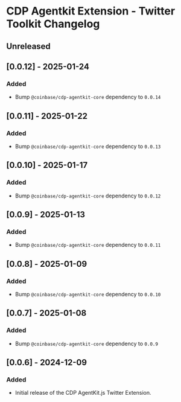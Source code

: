 # CDP Agentkit Extension - Twitter Toolkit Changelog

## Unreleased

## [0.0.12] - 2025-01-24

### Added

- Bump `@coinbase/cdp-agentkit-core` dependency to `0.0.14`

## [0.0.11] - 2025-01-22

### Added

- Bump `@coinbase/cdp-agentkit-core` dependency to `0.0.13`

## [0.0.10] - 2025-01-17

### Added

- Bump `@coinbase/cdp-agentkit-core` dependency to `0.0.12`

## [0.0.9] - 2025-01-13

### Added

- Bump `@coinbase/cdp-agentkit-core` dependency to `0.0.11`

## [0.0.8] - 2025-01-09

### Added

- Bump `@coinbase/cdp-agentkit-core` dependency to `0.0.10`

## [0.0.7] - 2025-01-08

### Added

- Bump `@coinbase/cdp-agentkit-core` dependency to `0.0.9`

## [0.0.6] - 2024-12-09

### Added

- Initial release of the CDP AgentKit.js Twitter Extension.
